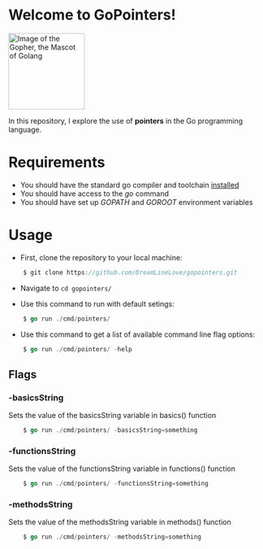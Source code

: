 # Welcome to GoPointers!
<img src="https://www.golinuxcloud.com/wp-content/uploads/goher2-1-218x300.jpg" width="150px" alt="Image of the Gopher, the Mascot of Golang" />

In this repository, I explore the use of **pointers** in the Go programming language.

# Requirements
- You should have the standard go compiler and toolchain <a href="https://go.dev/learn/" target="_blank">installed</a>
- You should have access to the *go* command
- You should have set up *GOPATH* and *GOROOT* environment variables

# Usage
- First, clone the repository to your local machine:
```go
    $ git clone https://github.com/DreamLineLove/gopointers.git
```

- Navigate to ```cd gopointers/```

- Use this command to run with default setings:
```go
    $ go run ./cmd/pointers/
```

- Use this command to get a list of available command line flag options:
```go
    $ go run ./cmd/pointers/ -help
```

## Flags
### -basicsString
Sets the value of the basicsString variable in basics() function
```go
    $ go run ./cmd/pointers/ -basicsString=something
```

### -functionsString
Sets the value of the functionsString variable in functions() function
```go
    $ go run ./cmd/pointers/ -functionsString=something
```

### -methodsString
Sets the value of the methodsString variable in methods() function
```go
    $ go run ./cmd/pointers/ -methodsString=something
```

